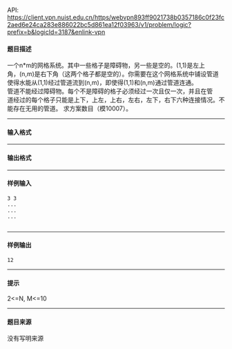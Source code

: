 API: https://client.vpn.nuist.edu.cn/https/webvpn893ff9021738b0357186c0f23fc2aed6e24ca283e886022bc5d861ea12f03963/v1/problem/logic?prefix=b&logicId=3187&enlink-vpn

#### 题目描述

一个n\*m的网格系统。其中一些格子是障碍物，另一些是空的。(1,1)是左上  
角，(n,m)是右下角（这两个格子都是空的）。你需要在这个网格系统中铺设管道  
使得水能从(1,1)经过管道流到(n,m)，即使得(1,1)和(n,m)通过管道连通。  
管道不能经过障碍物。每个不是障碍的格子必须经过一次且仅一次，并且在管  
道经过的每个格子只能是上下，上左，上右，左右，左下，右下六种连接情况。不  
能存在无用的管道。 求方案数目（模10007）。

---

#### 输入格式

---

#### 输出格式

---

#### 样例输入
```
3 3 
... 
... 
... 
 
```

---

#### 样例输出
```
12
```

---

#### 提示

2<=N, M<=10

---

#### 题目来源

没有写明来源